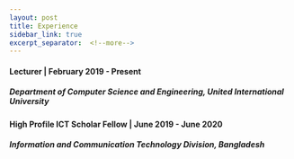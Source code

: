 ```yaml
---
layout: post
title: Experience
sidebar_link: true
excerpt_separator:  <!--more-->
---
```


#### Lecturer | February 2019 -  Present
##### Department of Computer Science and Engineering, United International University

#### High Profile ICT Scholar Fellow | June 2019 - June 2020 
##### Information and Communication Technology Division, Bangladesh

<!-- #### Lecturer | February 2019 -  June 2019
<font size="4"> Department of Computer Science and Engineering, United International University </font>  -->
<!-- | [Link](https://cse.uiu.ac.bd/profiles/fariha/)  -->